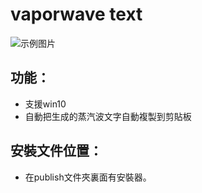# vaporwave text
![示例图片](https://s2.ax1x.com/2020/01/25/1eV3b6.png)

## 功能：
* 支援win10
* 自動把生成的蒸汽波文字自動複製到剪貼板

## 安裝文件位置：
* 在publish文件夾裏面有安裝器。